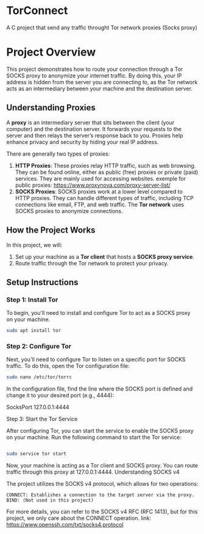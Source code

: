 # TorConnect
A C project that send any traffic throught Tor network proxies (Socks proxy)

# Project Overview

This project demonstrates how to route your connection through a Tor SOCKS proxy to anonymize your internet traffic. By doing this, your IP address is hidden from the server you are connecting to, as the Tor network acts as an intermediary between your machine and the destination server.

## Understanding Proxies

A **proxy** is an intermediary server that sits between the client (your computer) and the destination server. It forwards your requests to the server and then relays the server’s response back to you. Proxies help enhance privacy and security by hiding your real IP address.

There are generally two types of proxies:

1. **HTTP Proxies**: These proxies relay HTTP traffic, such as web browsing. They can be found online, either as public (free) proxies or private (paid) services. They are mainly used for accessing websites.
   exemple for public proxies: https://www.proxynova.com/proxy-server-list/
2. **SOCKS Proxies**: SOCKS proxies work at a lower level compared to HTTP proxies. They can handle different types of traffic, including TCP connections like email, FTP, and web traffic. The **Tor network** uses SOCKS proxies to anonymize connections.

## How the Project Works

In this project, we will:
1. Set up your machine as a **Tor client** that hosts a **SOCKS proxy service**.
2. Route traffic through the Tor network to protect your privacy.

## Setup Instructions

### Step 1: Install Tor

To begin, you'll need to install and configure Tor to act as a SOCKS proxy on your machine.

```bash
sudo apt install tor
```

### Step 2: Configure Tor

Next, you'll need to configure Tor to listen on a specific port for SOCKS traffic. To do this, open the Tor configuration file:

```bash
sudo nano /etc/tor/torrc
```

In the configuration file, find the line where the SOCKS port is defined and change it to your desired port (e.g., 4444):

SocksPort 127.0.0.1:4444

Step 3: Start the Tor Service

After configuring Tor, you can start the service to enable the SOCKS proxy on your machine. Run the following command to start the Tor service:

```bash

sudo service tor start
```

Now, your machine is acting as a Tor client and SOCKS proxy. You can route traffic through this proxy at 127.0.0.1:4444.
Understanding SOCKS v4

The project utilizes the SOCKS v4 protocol, which allows for two operations:

    CONNECT: Establishes a connection to the target server via the proxy.
    BIND: (Not used in this project)

For more details, you can refer to the SOCKS v4 RFC (RFC 1413), but for this project, we only care about the CONNECT operation.
link: https://www.openssh.com/txt/socks4.protocol

